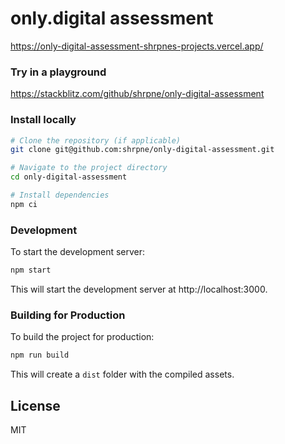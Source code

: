 # only.digital assessment

https://only-digital-assessment-shrpnes-projects.vercel.app/

### Try in a playground
https://stackblitz.com/github/shrpne/only-digital-assessment


### Install locally

```bash
# Clone the repository (if applicable)
git clone git@github.com:shrpne/only-digital-assessment.git

# Navigate to the project directory
cd only-digital-assessment

# Install dependencies
npm ci
```

### Development

To start the development server:

```bash
npm start
```

This will start the development server at http://localhost:3000.

### Building for Production

To build the project for production:

```bash
npm run build
```

This will create a `dist` folder with the compiled assets.


## License

MIT
